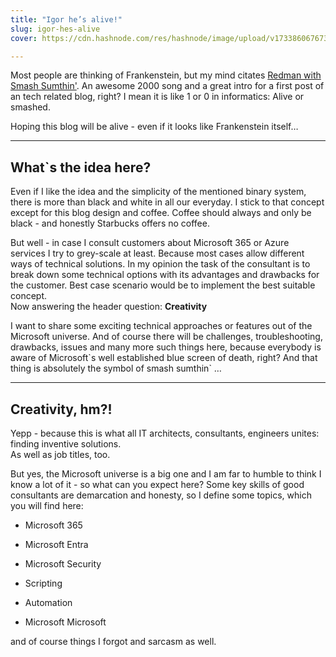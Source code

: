 ```yaml
---
title: "Igor he’s alive!"
slug: igor-hes-alive
cover: https://cdn.hashnode.com/res/hashnode/image/upload/v1733860676738/0a4ff21e-2690-4bdf-8d58-3846092620ff.png

---
```


Most people are thinking of Frankenstein, but my mind citates [Redman with Smash Sumthin'](https://www.youtube.com/watch?v=qdYEZncgz1M). An awesome 2000 song and a great intro for a first post of an tech related blog, right? I mean it is like 1 or 0 in informatics: Alive or smashed.

Hoping this blog will be alive - even if it looks like Frankenstein itself…

---

## What\`s the idea here?

Even if I like the idea and the simplicity of the mentioned binary system, there is more than black and white in all our everyday. I stick to that concept except for this blog design and coffee. Coffee should always and only be black - and honestly Starbucks offers no coffee.

But well - in case I consult customers about Microsoft 365 or Azure services I try to grey-scale at least. Because most cases allow different ways of technical solutions. In my opinion the task of the consultant is to break down some technical options with its advantages and drawbacks for the customer. Best case scenario would be to implement the best suitable concept.  
Now answering the header question: **Creativity**

I want to share some exciting technical approaches or features out of the Microsoft universe. And of course there will be challenges, troubleshooting, drawbacks, issues and many more such things here, because everybody is aware of Microsoft\`s well established blue screen of death, right? And that thing is absolutely the symbol of smash sumthin\` …

---

## Creativity, hm?!

Yepp - because this is what all IT architects, consultants, engineers unites: finding inventive solutions.  
As well as job titles, too.

But yes, the Microsoft universe is a big one and I am far to humble to think I know a lot of it - so what can you expect here? Some key skills of good consultants are demarcation and honesty, so I define some topics, which you will find here:

* Microsoft 365
    
* Microsoft Entra
    
* Microsoft Security
    
* Scripting
    
* Automation
    
* Microsoft Microsoft
    

and of course things I forgot and sarcasm as well.